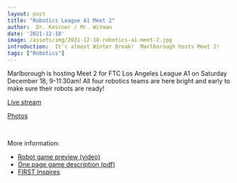 ```yaml
---
layout: post
title: "Robotics League A1 Meet 2"
author:  Dr. Kessner / Mr. Witman
date: '2021-12-18'
image: /assets/img/2021-12-18-robotics-a1-meet-2.jpg
introduction:  It's almost Winter Break!  Marlborough hosts Meet 2!
tags: ["Robotics"]
---
```


Marlborough is hosting Meet 2 for FTC Los Angeles League A1 on
Saturday December 18, 9-11:30am!  All four robotics teams are here
bright and early to make sure their robots are ready!

[Live stream](https://www.youtube.com/watch?v=L6M1Hlzm-sA)

[Photos](https://photos.app.goo.gl/vtb8Y9h7S93DzfhF6)

<br/>

More information:
- [Robot game preview (video)](https://www.youtube.com/watch?v=I6lX12idAf8)  
- [One page game description (pdf)](https://firstinspiresst01.blob.core.windows.net/first-forward-ftc/game-one-page.pdf)
- [FIRST Inspires](https://www.firstinspires.org/)

